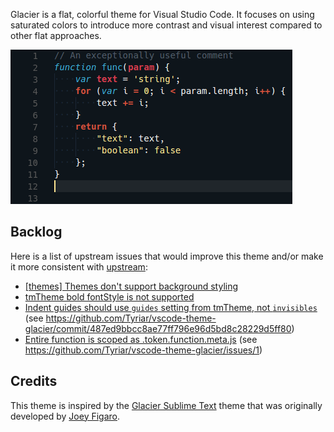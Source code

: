 Glacier is a flat, colorful theme for Visual Studio Code. It focuses on using saturated colors to introduce more contrast and visual interest compared to other flat approaches.

![Visual Studio Code Glacier theme preview](images/preview.png)

## Backlog

Here is a list of upstream issues that would improve this theme and/or make it more consistent with [upstream](https://github.com/shovelandsandbox/glacier-theme):

- [[themes] Themes don't support background styling](https://github.com/Microsoft/vscode/issues/3429)
- [tmTheme bold fontStyle is not supported](https://github.com/Microsoft/vscode/issues/10623)
- [Indent guides should use `guides` setting from tmTheme, not `invisibles`](https://github.com/Microsoft/vscode/issues/10624) (see https://github.com/Tyriar/vscode-theme-glacier/commit/487ed9bbcc8ae77ff796e96d5bd8c28229d5ff80)
- [Entire function is scoped as .token.function.meta.js](https://github.com/Microsoft/TypeScript-TmLanguage/issues/208#issuecomment-240530117) (see https://github.com/Tyriar/vscode-theme-glacier/issues/1)

## Credits

This theme is inspired by the [Glacier Sublime Text](https://github.com/shovelandsandbox/glacier-theme) theme that was originally developed by [Joey Figaro](https://github.com/joeyfigaro).

